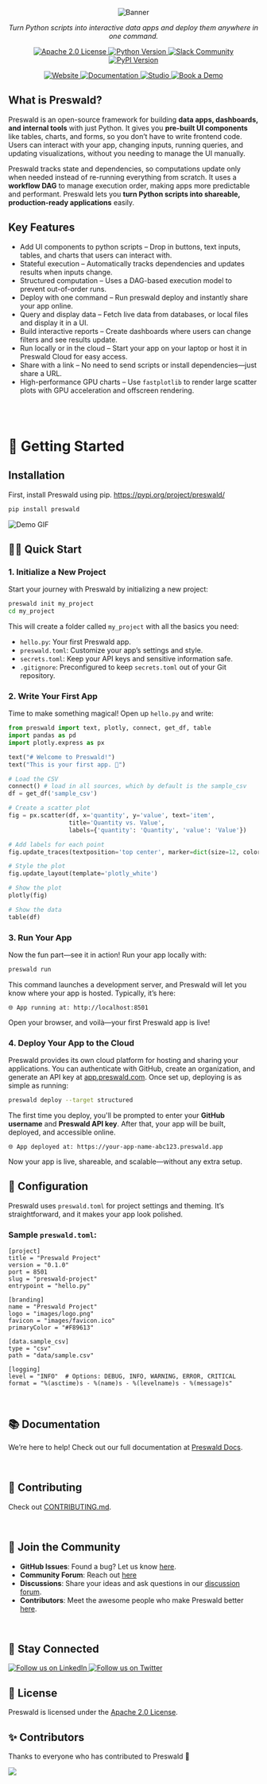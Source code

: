 <p align="center">
  <img src="assets/banner.png" alt="Banner">
</p>


<p align="center">
    <em>Turn Python scripts into interactive data apps and deploy them anywhere in one command.</em>
</p>
<p align="center">
    <a href="LICENSE">
        <img src="https://img.shields.io/badge/license-Apache%202.0-blue.svg" alt="Apache 2.0 License">
    </a>
    <a href="https://www.python.org/downloads/">
        <img src="https://img.shields.io/badge/python-3.7%2B-blue.svg" alt="Python Version">
    </a>
    <a href="https://join.slack.com/t/preswald-community/shared_invite/zt-31vvfitfm-_vG1HR9hYysR_56u_PfI8Q">
        <img src="https://img.shields.io/badge/Slack-Join%20Community-orange" alt="Slack Community">
    </a>
    <a href="https://pypi.org/project/preswald/">
        <img src="https://img.shields.io/pypi/v/preswald" alt="PyPI Version">
    </a>
</p>

<p align="center">
<a href="https://preswald.com" target="_blank">
<img src="https://img.shields.io/badge/Landing%20Page-Visit-blue?style=for-the-badge" alt="Website">
</a>
<a href="https://docs.preswald.com" target="_blank">
<img src="https://img.shields.io/badge/Documentation-Read-green?style=for-the-badge" alt="Documentation">
</a>
<a href="https://app.preswald.com" target="_blank">
<img src="https://img.shields.io/badge/Cloud-Get Started-orange?style=for-the-badge" alt="Studio">
</a>
<a href="https://cal.com/structured" target="_blank">
<img src="https://img.shields.io/badge/Book%20a%20Demo-Schedule-red?style=for-the-badge" alt="Book a Demo">
</a>
</p>

## **What is Preswald?**

Preswald is an open-source framework for building **data apps, dashboards, and internal tools** with just Python. It gives you **pre-built UI components** like tables, charts, and forms, so you don’t have to write frontend code. Users can interact with your app, changing inputs, running queries, and updating visualizations, without you needing to manage the UI manually.

Preswald tracks state and dependencies, so computations update only when needed instead of re-running everything from scratch. It uses a **workflow DAG** to manage execution order, making apps more predictable and performant. Preswald lets you **turn Python scripts into shareable, production-ready applications** easily. 

## **Key Features**

- Add UI components to python scripts – Drop in buttons, text inputs, tables, and charts that users can interact with.
- Stateful execution – Automatically tracks dependencies and updates results when inputs change.
- Structured computation – Uses a DAG-based execution model to prevent out-of-order runs.
- Deploy with one command – Run preswald deploy and instantly share your app online.
- Query and display data – Fetch live data from databases, or local files and display it in a UI.
- Build interactive reports – Create dashboards where users can change filters and see results update.
- Run locally or in the cloud – Start your app on your laptop or host it in Preswald Cloud for easy access.
- Share with a link – No need to send scripts or install dependencies—just share a URL.
- High-performance GPU charts – Use `fastplotlib` to render large scatter plots with GPU acceleration and offscreen rendering.

<br>

<br>

# **🚀 Getting Started**

## **Installation**

First, install Preswald using pip. https://pypi.org/project/preswald/

```bash
pip install preswald
```

![Demo GIF](assets/demo1.gif)

## **👩‍💻 Quick Start**

### **1. Initialize a New Project**

Start your journey with Preswald by initializing a new project:

```bash
preswald init my_project
cd my_project
```

This will create a folder called `my_project` with all the basics you need:

- `hello.py`: Your first Preswald app.
- `preswald.toml`: Customize your app’s settings and style.
- `secrets.toml`: Keep your API keys and sensitive information safe.
- `.gitignore`: Preconfigured to keep `secrets.toml` out of your Git repository.

### **2. Write Your First App**

Time to make something magical! Open up `hello.py` and write:

```python
from preswald import text, plotly, connect, get_df, table
import pandas as pd
import plotly.express as px

text("# Welcome to Preswald!")
text("This is your first app. 🎉")

# Load the CSV
connect() # load in all sources, which by default is the sample_csv
df = get_df('sample_csv')

# Create a scatter plot
fig = px.scatter(df, x='quantity', y='value', text='item',
                 title='Quantity vs. Value',
                 labels={'quantity': 'Quantity', 'value': 'Value'})

# Add labels for each point
fig.update_traces(textposition='top center', marker=dict(size=12, color='lightblue'))

# Style the plot
fig.update_layout(template='plotly_white')

# Show the plot
plotly(fig)

# Show the data
table(df)
```
### **3. Run Your App**

Now the fun part—see it in action! Run your app locally with:

```bash
preswald run
```

This command launches a development server, and Preswald will let you know where your app is hosted. Typically, it’s here:

```
🌐 App running at: http://localhost:8501
```

Open your browser, and voilà—your first Preswald app is live!

### **4. Deploy Your App to the Cloud**

Preswald provides its own cloud platform for hosting and sharing your applications. You can authenticate with GitHub, create an organization, and generate an API key at [app.preswald.com](https://app.preswald.com). Once set up, deploying is as simple as running:  

```bash
preswald deploy --target structured
```

The first time you deploy, you'll be prompted to enter your **GitHub username** and **Preswald API key**. After that, your app will be built, deployed, and accessible online.  

```
🌐 App deployed at: https://your-app-name-abc123.preswald.app
```

Now your app is live, shareable, and scalable—without any extra setup.


## **🔧 Configuration**

Preswald uses `preswald.toml` for project settings and theming. It’s straightforward, and it makes your app look polished.

### **Sample `preswald.toml`:**

```
[project]
title = "Preswald Project"
version = "0.1.0"
port = 8501
slug = "preswald-project"
entrypoint = "hello.py"

[branding]
name = "Preswald Project"
logo = "images/logo.png"
favicon = "images/favicon.ico"
primaryColor = "#F89613"

[data.sample_csv]
type = "csv"
path = "data/sample.csv"

[logging]
level = "INFO"  # Options: DEBUG, INFO, WARNING, ERROR, CRITICAL
format = "%(asctime)s - %(name)s - %(levelname)s - %(message)s"
```

<br>

## **📚 Documentation**

We’re here to help! Check out our full documentation at [Preswald Docs](https://docs.preswald.com/).

<br>

## **🤝 Contributing**

Check out [CONTRIBUTING.md](CONTRIBUTING.md).

<br>

## **🎉 Join the Community**

- **GitHub Issues**: Found a bug? Let us know [here](https://github.com/StructuredLabs/preswald/issues).
- **Community Forum**: Reach out [here](https://join.slack.com/t/preswald-community/shared_invite/zt-31vvfitfm-_vG1HR9hYysR_56u_PfI8Q)
- **Discussions**: Share your ideas and ask questions in our [discussion forum](https://github.com/StructuredLabs/preswald/discussions).
- **Contributors**: Meet the awesome people who make Preswald better [here](https://github.com/StructuredLabs/preswald/graphs/contributors).

<br>

## **📢 Stay Connected**

<p>
    <a href="https://www.linkedin.com/company/structuredlabs/" target="_blank">
        <img src="https://img.shields.io/badge/Follow%20Us-LinkedIn-blue?style=for-the-badge&logo=linkedin" alt="Follow us on LinkedIn">
    </a>
    <a href="https://x.com/StructuredLabs" target="_blank">
        <img src="https://img.shields.io/badge/Follow%20Us-Twitter-1DA1F2?style=for-the-badge&logo=twitter" alt="Follow us on Twitter">
    </a>
</p>

## **📄 License**

Preswald is licensed under the [Apache 2.0 License](LICENSE).

## ✨ Contributors

Thanks to everyone who has contributed to Preswald 💜

[![](https://contrib.rocks/image?repo=StructuredLabs/preswald)](https://github.com/StructuredLabs/preswald/graphs/contributors)

